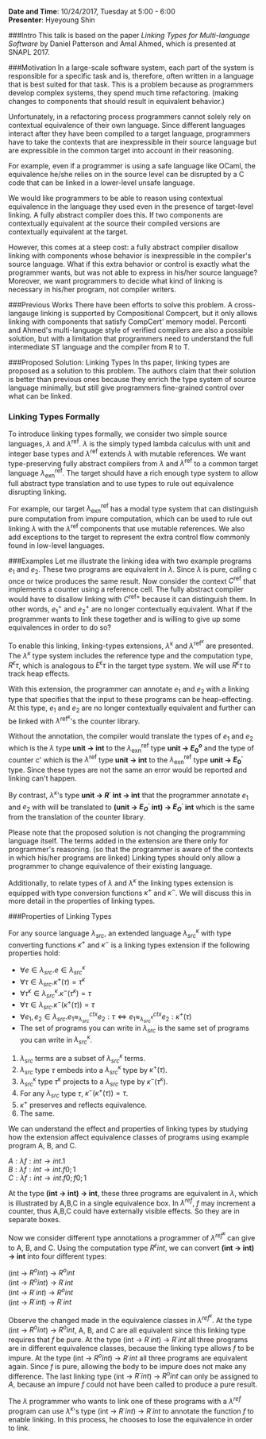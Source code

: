 **Date and Time**: 10/24/2017, Tuesday at 5:00 - 6:00  
**Presenter**: Hyeyoung Shin

###Intro
This talk is based on the paper *Linking Types for Multi-language Software* by Daniel Patterson and Amal Ahmed, which is presented at SNAPL 2017.

###Motivation
In a large-scale software system, each part of the system is responsible for
a specific task and is, therefore, often written in a language that is best suited for that task.
This is a problem because as programmers develop complex systems, they spend much time refactoring.
(making changes to components that should result in equivalent behavior.)

Unfortunately, in a refactoring process programmers cannot solely rely on contextual equivalence of
their own language. Since different languages interact after they have been compiled to
a target language, programmers have to take the contexts that are inexpressible in their source language
but are expressible in the common target into account in their reasoning.

For example, even if a programmer is using a safe language like OCaml, the equivalence he/she relies
on in the source level can be disrupted by a C code that can be linked in a lower-level unsafe language.

We would like programmers to be able to reason using contextual equivalence in the language they used
even in the presence of target-level linking. A fully abstract compiler does this. If two components
are contextually equivalent at the source their compiled versions are contextually equivalent at the
target.

However, this comes at a steep cost: a fully abstract compiler disallow linking with components whose
behavior is inexpressible in the compiler's source language. What if this extra behavior or control
is exactly what the programmer wants, but was not able to express in his/her source language?
Moreover, we want programmers to decide what kind of linking is necessary in his/her program, not
compiler writers.

###Previous Works
There have been efforts to solve this problem. A cross-langauge linking is supported by Compositional
Compcert, but it only allows linking with components that satisfy CompCert' memory model. Perconti and
Ahmed's multi-language style of verified compilers are also a possible solution, but with a limitation
that programmers need to understand the full intermediate ST language and the compiler from R to T.

###Proposed Solution: Linking Types
In ths paper, linking types are proposed as a solution to this problem. The authors claim that their solution is better than previous ones because they enrich the type system of source language minimally, but still give programmers fine-grained control over what can be linked.

### Linking Types Formally
To introduce linking types formally, we consider two simple source languages, $\lambda$ and $\lambda^{\mathrm{ref}}$. $\lambda$ is the simply typed lambda calculus with unit and integer base types and $\lambda^{\mathrm{ref}}$ extends $\lambda$ with mutable references. We want type-preserving fully abstract compilers from $\lambda$ and $\lambda^{\mathrm{ref}}$ to
a common target language $\lambda^{\mathrm{ref}}_{\mathrm{exn}}$. The target should have a rich enough type system to allow full abstract type translation and to use types to rule out equivalence disrupting linking.

For example, our target $\lambda^{\mathrm{ref}}_{\mathrm{exn}}$ has a modal type system that can distinguish pure computation
from impure computation, which can be used to rule out linking $\lambda$ with the $\lambda^{\mathrm{ref}}$ components that use mutable references. We also add exceptions to the target to represent the extra control flow commonly found in low-level languages.

###Examples
Let me illustrate the linking idea with two example programs $e_1$ and $e_2$. These two programs are equivalent in $\lambda$. Since $\lambda$ is pure, calling c once or twice produces the same result. Now consider the context $C^{\mathrm{ref}}$ that implements a counter using a reference cell. The fully abstract
compiler would have to disallow linking with ${C^{\mathrm{ref}}}^+$ because it can distinguish them. In other words, $e_1^+$ and $e_2^+$ are no longer contextually equivalent.
What if the programmer wants to link these together and is willing to give up some equivalences in order to do so?

To enable this linking, linking-types extensions, $\lambda^\mathrm{\kappa}$ and $\lambda^{{\mathrm{ref}}^{\kappa}}$ are presented. The $\lambda^\kappa$ type system includes the reference type and the computation type, $R^{\epsilon} \tau$, which is analogous to $E^{\epsilon} \tau$ in the target type system. We will use $R^{\epsilon} \tau$ to track heap effects.

With this extension, the programmer can annotate $e_1$ and $e_2$ with a linking type that specifies that the input to these programs can be heap-effecting. At this type, $e_1$ and $e_2$ are no longer contextually equivalent and further can be linked with $\lambda^{{\mathrm{ref}}^{\kappa}}$'s the counter library.

Without the annotation, the compiler would translate the types of $e_1$ and $e_2$ which is the $\lambda$ type **unit -> int** to the $\lambda^{\mathrm{ref}}_{\mathrm{exn}}$ type **unit -> $E^{o}_0$** and the type of counter c' which is the $\lambda^{\mathrm{ref}}$ type **unit -> int** to the $\lambda^{\mathrm{ref}}_{\mathrm{exn}}$ type **unit -> $E^{\cdot}_0$** type. Since these types are not the same an error would be reported and linking can't happen.

By contrast, $\lambda^\kappa$'s type **unit -> $R^{\cdot}$ int -> int** that the programmer annotate $e_1$ and $e_2$
with will be translated to **(unit -> $E^{\cdot}_O$ int) -> $E^{\cdot}_O$ int** which is the same from the translation of
the counter library.

Please note that the proposed solution is not changing the programming language itself. The terms added in the extension are there only for programmer's reasoning. (so that the programmer is aware of the contexts in which his/her programs are linked) Linking types should only allow a programmer to change equivalence of their existing language.

Additionally, to relate types of $\lambda$ and $\lambda^{\kappa}$ the linking types extension is equipped with type conversion functions $\kappa^+$ and  $\kappa^-$. We will discuss this in more detail in the properties of linking types.

###Properties of Linking Types

For any source language $\lambda_{src}$, an extended language $\lambda^{\kappa}_{src}$ with type converting functions $\kappa^+$ and $\kappa^-$ is a linking types extension if the following properties hold:

* $\forall e \in \lambda_{src}. e \in \lambda^{\kappa}_{src}$
* $\forall \tau \in \lambda_{src}. \kappa^+ (\tau) = \tau^{\kappa}$
* $\forall \tau^{\kappa} \in \lambda^{\kappa}_{src}. \kappa^- (\tau^{\kappa}) = \tau$
* $\forall \tau \in \lambda_{src}. \kappa^- (\kappa^+ (\tau)) = \tau$
* $\forall e_1, e_2 \in \lambda_{src}. e_1 \approx^{ctx}_{\lambda_{src}} e_2 : \tau \Longleftrightarrow e_1 \approx^{ctx}_{\lambda^{\kappa}_{src}} e_2 : \kappa^+ (\tau)$
* The set of programs you can write in $\lambda_{src}$ is the same set of programs you can write in $\lambda^{\kappa}_{src}$.

1. $\lambda_{src}$ terms are a subset of $\lambda^{\kappa}_{src}$ terms.
2. $\lambda_{src}$ type $\tau$ embeds into a $\lambda^{\kappa}_{src}$ type by $\kappa^+(\tau)$.
3. $\lambda^{\kappa}_{src}$ type $\tau^{\kappa}$ projects to a $\lambda_{src}$ type by $\kappa^-(\tau^{\kappa})$.
4. For any $\lambda_{src}$ type $\tau$, $\kappa^-(\kappa^+(\tau)) = \tau$.
5. $\kappa^+$ preserves and reflects equivalence.
6. The same.

We can understand the effect and properties of linking types by studying how the extension affect equivalence classes of programs using example program A, B, and C.

$A: \lambda f : int \rightarrow int. 1$  
$B: \lambda f : int \rightarrow int. f 0; 1$  
$C: \lambda f : int \rightarrow int. f 0; f 0; 1$  

At the type **(int -> int) -> int**, these three programs are equivalent in $\lambda$, which is illustrated by A,B,C in a single equivalence box. In $\lambda^{ref}$, $f$ may increment a counter, thus A,B,C could have externally visible effects. So they are in separate boxes.

Now we consider different type annotations a programmer of $\lambda^{{ref}^{\kappa}}$ can give to A, B, and C. Using the computation type $R^{\epsilon} int$, we can convert **(int -> int) -> int** into four different types:

(int -> $R^{o} int$) -> $R^{o} int$  
(int -> $R^{o} int$) -> $R^{\cdot} int$  
(int -> $R^{\cdot} int$) -> $R^{o} int$  
(int -> $R^{\cdot} int$) -> $R^{\cdot} int$

Observe the changed made in the equivalence classes in $\lambda^{{ref}^{\kappa}}$. At the type (int -> $R^{o} int$) -> $R^{o} int$, A, B, and C are all equivalent since this linking type requires that $f$ be pure.  At the type (int -> $R^{\cdot} int$) -> $R^{\cdot} int$ all three programs are in different equivalence classes, because the linking type allows $f$ to be impure. At the type (int -> $R^{o} int$) -> $R^{\cdot} int$ all three programs are equivalent again. Since $f$ is pure, allowing the body to be impure does not make any difference. The last linking type (int -> $R^{\cdot} int$) -> $R^{o} int$ can only be assigned to $A$, because an impure $f$ could not have been called to produce a pure result.

The $\lambda$ programmer who wants to link one of these programs with a $\lambda^{ref}$ program can use $\lambda^{\kappa}$'s type (int -> $R^{\cdot} int$) -> $R^{\cdot} int$ to annotate the function $f$ to enable linking. In this process, he chooses to lose the equivalence in order to link.
